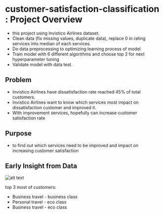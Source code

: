 # customer-satisfaction-classification : Project Overview

- this project using Invistico Airlines dataset.
- Clean data (fix missing values, duplicate data), replace 0 in rating services into median of each services.
- Do data preprocessing to optimizing learning process of model
- Train model with 6 different algorithms and choose top 2 for next hyperparameter tuning
- Validate model with data test.

## Problem
- Invistico Airlines have dissatisfaction rate reached 45% of total customers.
- Invistico Airlines want to know which services most impact on dissatisfaction customer and improved it.
- With improvement services, hopefully can increase customer satisfaction rate

## Purpose
- to find out which services need to be improved and impact on increasing customer satisfaction

## Early Insight from Data<br>
![alt text](https://github.com/annisahumaira21/customer-satisfaction-classtification/blob/main/distributon%20of%20customers.JPG)<br>

top 3 most of customers:
- Business travel - business class
- Personal travel - eco class
- Business travel - eco class
